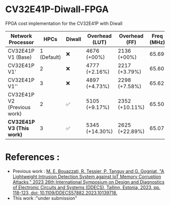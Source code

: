 # CV32E41P-Diwall-FPGA
FPGA cost implementation for the CV32E41P with Diwall

| Network Processor | HPCs | Diwall | Overhead (LUT) | Overhead (FF) | Freq (MHz) |
|-------------------|------|-------|-----------------|----------------|------------|
| CV32E41P V1 (Base) | 1 (Default) | :x: | 4676 (+00%) | 2136 (+00%) | 65.69 |
| CV32E41P V1' | 2 | :x: | 4777 (+2.16%) | 2217 (+3.79%) | 65.60 |
| CV32E41P V1'' | 3 | :x: | 4897 (+4.73%) | 2298 (+7.58%) | 65.62 |
| CV32E41P V2 (Previous work) | 2 | :white_check_mark: | 5105 (+9.17%) | 2352 (+10.11%) | 65.50 |
| **CV32E41P V3 (This work)** | 3 | :white_check_mark: | 5345 (+14.30%) |2625 (+22.89%) | 65.07 |

# References : 
- Previous work : [M. E. Bouazzati, R. Tessier, P. Tanguy and G. Gogniat, "A Lightweight Intrusion Detection System against IoT Memory Corruption Attacks," 2023 26th International Symposium on Design and Diagnostics of Electronic Circuits and Systems (DDECS), Tallinn, Estonia, 2023, pp. 118-123, doi: 10.1109/DDECS57882.2023.10139718.](https://ieeexplore.ieee.org/document/10139718)
- This work :"under submission"
